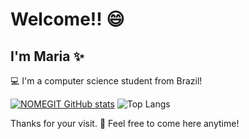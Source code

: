 

# Welcome!! 😄


## I'm Maria ✨ 

💻 I'm a computer science student from Brazil!

[![NOMEGIT GitHub stats](https://github-readme-stats.vercel.app/api?username=dudyac)](https://github.com/NOMEGIT/github-readme-stats)
![Top Langs](https://github-readme-stats.vercel.app/api/top-langs/?username=dudyac&langs_count=8)

 



Thanks for your visit. 👋 Feel free to come here anytime!
